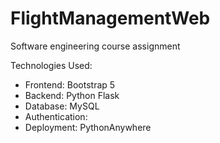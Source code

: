 # FlightManagementWeb
Software engineering course assignment

Technologies Used:
- Frontend: Bootstrap 5
- Backend: Python Flask
- Database: MySQL
- Authentication: 
- Deployment: PythonAnywhere
